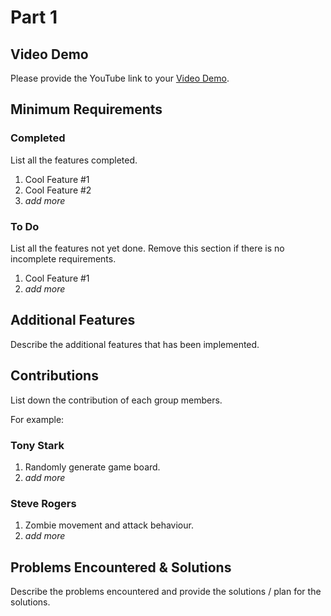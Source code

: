 # Part 1

## Video Demo

Please provide the YouTube link to your [Video Demo](https://youtube.com).

## Minimum Requirements

### Completed

List all the features completed.

1. Cool Feature #1
2. Cool Feature #2
3. *add more*

### To Do

List all the features not yet done. Remove this section if there is no incomplete requirements.

1. Cool Feature #1
2. *add more*

## Additional Features

Describe the additional features that has been implemented.

## Contributions

List down the contribution of each group members.

For example:

### Tony Stark

1. Randomly generate game board.
2. *add more*

### Steve Rogers

1. Zombie movement and attack behaviour.
2. *add more*

## Problems Encountered & Solutions

Describe the problems encountered and provide the solutions / plan for the solutions.
